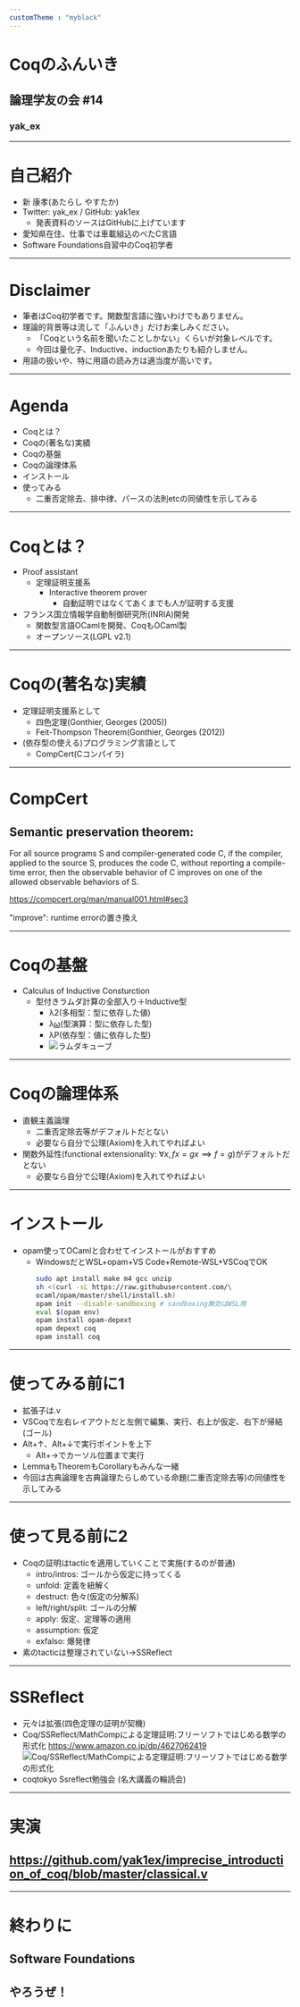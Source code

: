 ```yaml
---
customTheme : "myblack"
---
```


# Coqのふんいき

## 論理学友の会 #14

### yak_ex

---

# 自己紹介

- 新 康孝(あたらし やすたか)
- Twitter: yak_ex / GitHub: yak1ex
  - 発表資料のソースはGitHubに上げています
- 愛知県在住、仕事では車載組込のべたC言語
- Software Foundations自習中のCoq初学者

---

# Disclaimer

- 筆者はCoq初学者です。関数型言語に強いわけでもありません。
- 理論的背景等は流して「ふんいき」だけお楽しみください。
  - 「Coqという名前を聞いたことしかない」くらいが対象レベルです。
  - 今回は量化子、Inductive、inductionあたりも紹介しません。
- 用語の扱いや、特に用語の読み方は適当度が高いです。

---

# Agenda

- Coqとは？
- Coqの(著名な)実績
- Coqの基盤
- Coqの論理体系
- インストール
- 使ってみる
  - 二重否定除去、排中律、パースの法則etcの同値性を示してみる

---

# Coqとは？

- Proof assistant
  - 定理証明支援系
    - Interactive theorem prover
      - 自動証明ではなくてあくまでも人が証明する支援
- フランス国立情報学自動制御研究所(INRIA)開発
  - 関数型言語OCamlを開発、CoqもOCaml製
  - オープンソース(LGPL v2.1)

---

# Coqの(著名な)実績

- 定理証明支援系として
  - 四色定理(Gonthier, Georges (2005))
  - Feit-Thompson Theorem(Gonthier, Georges (2012))
- (依存型の使える)プログラミング言語として
  - CompCert(Cコンパイラ)

---

# CompCert

## Semantic preservation theorem:

For all source programs S and compiler-generated code C,
if the compiler, applied to the source S, produces the code C,
without reporting a compile-time error,
then the observable behavior of C improves on one of the allowed observable behaviors of S.

https://compcert.org/man/manual001.html#sec3

"improve": runtime errorの置き換え

---

# Coqの基盤

- Calculus of Inductive Consturction
  - 型付きラムダ計算の全部入り＋Inductive型
    - λ2(多相型：型に依存した値)
    - λ<u>ω</u>(型演算：型に依存した型)
    - λP(依存型：値に依存した型)
    - ![ラムダキューブ](https://upload.wikimedia.org/wikipedia/commons/1/19/Lambda_cube.png)

---

# Coqの論理体系

- 直観主義論理
  - 二重否定除去等がデフォルトだとない
  - 必要なら自分で公理(Axiom)を入れてやればよい
- 関数外延性(functional extensionality: $\forall x, f x=g x \implies f = g$)がデフォルトだとない
  - 必要なら自分で公理(Axiom)を入れてやればよい

---

# インストール

- opam使ってOCamlと合わせてインストールがおすすめ
  - WindowsだとWSL+opam+VS Code+Remote-WSL+VSCoqでOK
    ```sh
    sudo apt install make m4 gcc unzip
    sh <(curl -sL https://raw.githubusercontent.com/\
    ocaml/opam/master/shell/install.sh)
    opam init --disable-sandboxing # sandboxing無効はWSL用
    eval $(opam env)
    opam install opam-depext
    opam depext coq
    opam install coq
    ```

---

# 使ってみる前に1

- 拡張子は.v
- VSCoqで左右レイアウトだと左側で編集、実行、右上が仮定、右下が帰結(ゴール)
- Alt+↑、Alt+↓で実行ポイントを上下
  - Alt+→でカーソル位置まで実行
- LemmaもTheoremもCorollaryもみんな一緒
- 今回は古典論理を古典論理たらしめている命題(二重否定除去等)の同値性を示してみる

---

# 使って見る前に2

- Coqの証明はtacticを適用していくことで実施(するのが普通)
  - intro/intros: ゴールから仮定に持ってくる
  - unfold: 定義を紐解く
  - destruct: 色々(仮定の分解系)
  - left/right/split: ゴールの分解
  - apply: 仮定、定理等の適用
  - assumption: 仮定
  - exfalso: 爆発律
- 素のtacticは整理されていない→SSReflect

---

# SSReflect

- 元々は拡張(四色定理の証明が契機)
- Coq/SSReflect/MathCompによる定理証明:フリーソフトではじめる数学の形式化
  https://www.amazon.co.jp/dp/4627062419
  ![Coq/SSReflect/MathCompによる定理証明:フリーソフトではじめる数学の形式化](https://m.media-amazon.com/images/P/4627062419.01._SCLZZZZZZZ_SX150_.jpg)
- coqtokyo Ssreflect勉強会 (名大講義の輪読会)

---

# 実演

## https://github.com/yak1ex/imprecise_introduction_of_coq/blob/master/classical.v

---

# 終わりに

## Software Foundations
## やろうぜ！